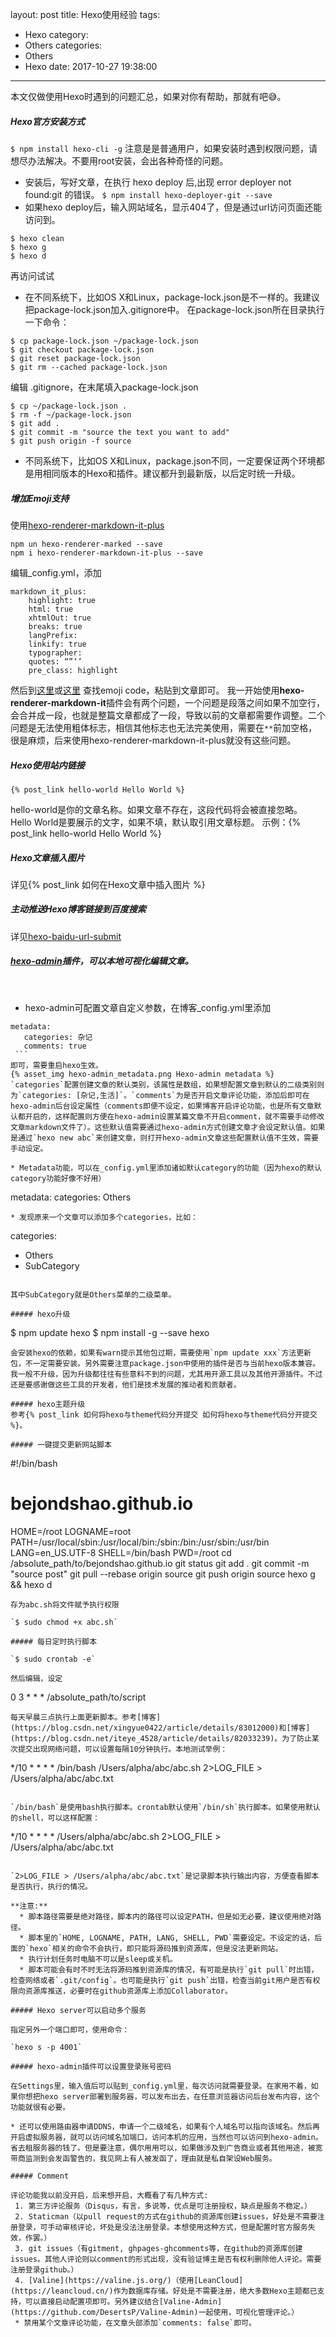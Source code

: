 layout: post
title: Hexo使用经验
tags:
  - Hexo
category:
  - Others
categories:
  - Others
  - Hexo
date: 2017-10-27 19:38:00
---
本文仅做使用Hexo时遇到的问题汇总，如果对你有帮助，那就有吧:sweat_smile:。

##### Hexo官方安装方式
`$ npm install hexo-cli -g`
注意是是普通用户，如果安装时遇到权限问题，请想尽办法解决。不要用root安装，会出各种奇怪的问题。
* 安装后，写好文章，在执行 hexo deploy 后,出现 error deployer not found:git 的错误。
`$ npm install hexo-deployer-git --save`
* 如果hexo deploy后，输入网站域名，显示404了，但是通过url访问页面还能访问到。
```
$ hexo clean
$ hexo g
$ hexo d
```
再访问试试
* 在不同系统下，比如OS X和Linux，package-lock.json是不一样的。我建议把package-lock.json加入.gitignore中。
在package-lock.json所在目录执行一下命令：
```
$ cp package-lock.json ~/package-lock.json
$ git checkout package-lock.json
$ git reset package-lock.json
$ git rm --cached package-lock.json
```
编辑 .gitignore，在末尾填入package-lock.json
```
$ cp ~/package-lock.json .
$ rm -f ~/package-lock.json
$ git add .
$ git commit -m "source the text you want to add"
$ git push origin -f source
```
* 不同系统下，比如OS X和Linux，package.json不同，一定要保证两个环境都是用相同版本的Hexo和插件。建议都升到最新版，以后定时统一升级。

##### 增加Emoji支持

使用[hexo-renderer-markdown-it-plus](https://github.com/CHENXCHEN/hexo-renderer-markdown-it-plus)
```
npm un hexo-renderer-marked --save
npm i hexo-renderer-markdown-it-plus --save
```
编辑_config.yml，添加
```
markdown_it_plus:
    highlight: true
    html: true
    xhtmlOut: true
    breaks: true
    langPrefix:
    linkify: true
    typographer:
    quotes: “”‘’
    pre_class: highlight
```
然后到[这里](http://emoji.muan.co/)或[这里](https://www.webpagefx.com/tools/emoji-cheat-sheet/) 查找emoji code，粘贴到文章即可。
我一开始使用**hexo-renderer-markdown-it**插件会有两个问题，一个问题是段落之间如果不加空行，会合并成一段，也就是整篇文章都成了一段，导致以前的文章都需要作调整。二个问题是无法使用粗体标志，相信其他标志也无法完美使用，需要在`**`前加空格，很是麻烦，后来使用hexo-renderer-markdown-it-plus就没有这些问题。

##### Hexo使用站内链接
```
{% post_link hello-world Hello World %}
```
hello-world是你的文章名称。如果文章不存在，这段代码将会被直接忽略。
Hello World是要展示的文字，如果不填，默认取引用文章标题。
示例：{% post_link hello-world Hello World %}

##### Hexo文章插入图片
详见{% post_link 如何在Hexo文章中插入图片 %}

##### 主动推送Hexo博客链接到百度搜索
详见[hexo-baidu-url-submit](https://www.npmjs.com/package/hexo-baidu-url-submit)

##### [hexo-admin](https://github.com/jaredly/hexo-admin)插件，可以本地可视化编辑文章。
  
  * hexo-admin可配置文章自定义参数，在博客_config.yml里添加
  ```
  metadata:
    categories: 杂记
    comments: true
  ```
即可，需要重启hexo生效。
{% asset_img hexo-admin_metadata.png Hexo-admin metadata %}
`categories`配置创建文章的默认类别，该属性是数组，如果想配置文章到默认的二级类别则为`categories: [杂记,生活]`。`comments`为是否开启文章评论功能，添加后即可在hexo-admin后台设定属性（comments即便不设定，如果博客开启评论功能，也是所有文章默认都开启的，这样配置则方便在hexo-admin设置某篇文章不开启comment，就不需要手动修改文章markdown文件了）。这些默认值需要通过hexo-admin方式创建文章才会设定默认值。如果是通过`hexo new abc`来创建文章，则打开hexo-admin文章这些配置默认值不生效，需要手动设定。

* Metadata功能，可以在_config.yml里添加诸如默认category的功能（因为hexo的默认category功能好像不好用）
```
metadata:
  categories: Others
```
* 发现原来一个文章可以添加多个categories，比如：

```
categories:
- Others
- SubCategory
```

其中SubCategory就是Others菜单的二级菜单。

##### hexo升级
```
$ npm update hexo
$ npm install -g --save hexo
```
会安装hexo的依赖，如果有warn提示其他包过期，需要使用`npm update xxx`方法更新包，不一定需要安装。另外需要注意package.json中使用的插件是否与当前hexo版本兼容。我一般不升级，因为升级都往往有些意料不到的问题，尤其用开源工具以及其他开源插件。不过还是要感谢做这些工具的开发者，他们是技术发展的推动者和贡献者。

##### hexo主题升级
参考{% post_link 如何将hexo与theme代码分开提交 如何将hexo与theme代码分开提交 %}。

##### 一键提交更新网站脚本
```
#!/bin/bash
# bejondshao.github.io
HOME=/root
LOGNAME=root
PATH=/usr/local/sbin:/usr/local/bin:/sbin:/bin:/usr/sbin:/usr/bin
LANG=en_US.UTF-8
SHELL=/bin/bash
PWD=/root
cd /absolute_path/to/bejondshao.github.io
git status
git add .
git commit -m "source post"
git pull --rebase origin source
git push origin source
hexo g && hexo d
```
存为abc.sh将文件赋予执行权限

`$ sudo chmod +x abc.sh`

##### 每日定时执行脚本

`$ sudo crontab -e`

然后编辑，设定
```
0 3 * * * /absolute_path/to/script
```
每天早晨三点执行上面更新脚本。参考[博客](https://blog.csdn.net/xingyue0422/article/details/83012000)和[博客](https://blog.csdn.net/iteye_4528/article/details/82033239)。为了防止某次提交出现网络问题，可以设置每隔10分钟执行。本地测试举例：

```
*/10 * * * * /bin/bash /Users/alpha/abc/abc.sh 2>LOG_FILE > /Users/alpha/abc/abc.txt
```

`/bin/bash`是使用bash执行脚本。crontab默认使用`/bin/sh`执行脚本。如果使用默认的shell，可以这样配置：
```
*/10 * * * * /Users/alpha/abc/abc.sh 2>LOG_FILE > /Users/alpha/abc/abc.txt
```

`2>LOG_FILE > /Users/alpha/abc/abc.txt`是记录脚本执行输出内容，方便查看脚本是否执行，执行的情况。

**注意:**  
  * 脚本路径需要是绝对路径，脚本内的路径可以设定PATH，但是如无必要，建议使用绝对路径。
  * 脚本里的`HOME, LOGNAME, PATH, LANG, SHELL, PWD`需要设定。不设定的话，后面的`hexo`相关的命令不会执行，即只能将源码推到资源库，但是没法更新网站。
  * 执行计划任务时电脑不可以是sleep或关机。
  * 脚本可能会有时不时无法将源码推到资源库的情况，有可能是执行`git pull`时出错，检查网络或者`.git/config`。也可能是执行`git push`出错，检查当前git用户是否有权限向资源库推送，必要时在github资源库上添加Collaborator。

##### Hexo server可以启动多个服务

指定另外一个端口即可，使用命令：

`hexo s -p 4001`

##### hexo-admin插件可以设置登录账号密码

在Settings里，输入值后可以贴到_config.yml里，每次访问就需要登录。在家用不着，如果你想把hexo server部署到服务器，可以发布出去，在任意浏览器访问后台发布内容，这个功能就很有必要。

* 还可以使用路由器申请DDNS，申请一个二级域名，如果有个人域名可以指向该域名。然后再开启虚拟服务器，就可以访问域名加端口，访问本机的应用，当然也可以访问到hexo-admin。省去租服务器的钱了。但是要注意，偶尔用用可以，如果做涉及到广告商业或者其他用途，被宽带商监测到会发函警告的，我见网上有人被发函了，理由就是私自架设Web服务。

##### Comment

评论功能我以前没开启，后来想开启，大概看了有几种方式: 
 1. 第三方评论服务（Disqus，有言，多说等，优点是可注册授权，缺点是服务不稳定。）
 2. Staticman（以pull request的方式在github的资源库创建issues，好处是不需要注册登录，可手动审核评论，坏处是没法注册登录。本想使用这种方式，但是配置时官方服务失效，作罢。）
 3. git issues（有gitment, ghpages-ghcomments等，在github的资源库创建issues。其他人评论则以comment的形式出现，没有验证博主是否有权利删除他人评论。需要注册登录github。）
 4. [Valine](https://valine.js.org/)（使用[LeanCloud](https://leancloud.cn/)作为数据库存储。好处是不需要注册，绝大多数Hexo主题都已支持，可以直接启动配置项即可。另外建议结合[Valine-Admin](https://github.com/DesertsP/Valine-Admin)一起使用，可视化管理评论。）
 * 禁用某个文章评论功能，在文章头部添加`comments: false`即可。
 
